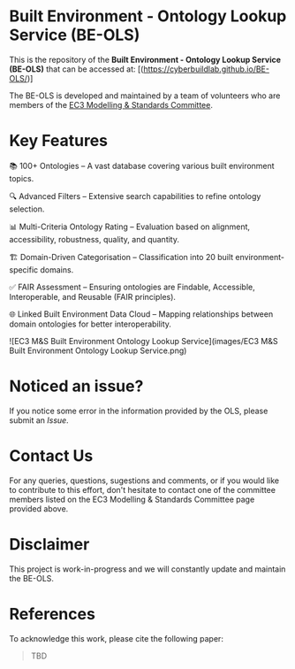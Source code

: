 # Built Environment - Ontology Lookup Service (BE-OLS)

This is the repository of the **Built Environment - Ontology Lookup Service (BE-OLS)** that can be accessed at: [(https://cyberbuildlab.github.io/BE-OLS/)]

The BE-OLS is developed and maintained by a team of volunteers who are members of the [EC3 Modelling & Standards Committee](https://ec-3.org/governance/technical-committees/modelling-standards-committee/).


Key Features
==========

📚 100+ Ontologies – A vast database covering various built environment topics.

🔍 Advanced Filters – Extensive search capabilities to refine ontology selection.

📊 Multi-Criteria Ontology Rating – Evaluation based on alignment, accessibility, robustness, quality, and quantity.

🏗️ Domain-Driven Categorisation – Classification into 20 built environment-specific domains.

✅ FAIR Assessment – Ensuring ontologies are Findable, Accessible, Interoperable, and Reusable (FAIR principles).

🌐 Linked Built Environment Data Cloud – Mapping relationships between domain ontologies for better interoperability.


![EC3 M&S Built Environment Ontology Lookup Service](images/EC3 M&S Built Environment Ontology Lookup Service.png)

Noticed an issue?
==========
If you notice some error in the information provided by the OLS, please submit an *Issue*.


Contact Us
==========
For any queries, questions, sugestions and comments, or if you would like to contribute to this effort, don't hesitate to contact one of the committee members listed on the EC3 Modelling & Standards Committee page provided above.

Disclaimer
==========
This project is work-in-progress and we will constantly update and maintain the BE-OLS.

References
==========
To acknowledge this work, please cite the following paper:

> TBD
